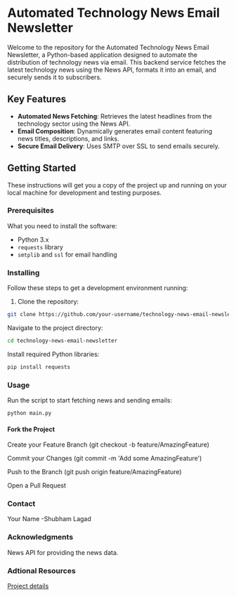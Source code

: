 # Automated Technology News Email Newsletter

Welcome to the repository for the Automated Technology News Email Newsletter, a Python-based application designed to automate the distribution of technology news via email. This backend service fetches the latest technology news using the News API, formats it into an email, and securely sends it to subscribers.

## Key Features

- **Automated News Fetching**: Retrieves the latest headlines from the technology sector using the News API.
- **Email Composition**: Dynamically generates email content featuring news titles, descriptions, and links.
- **Secure Email Delivery**: Uses SMTP over SSL to send emails securely.

## Getting Started

These instructions will get you a copy of the project up and running on your local machine for development and testing purposes.

### Prerequisites

What you need to install the software:

- Python 3.x
- `requests` library
- `smtplib` and `ssl` for email handling

### Installing

Follow these steps to get a development environment running:

1. Clone the repository:
 ```bash
git clone https://github.com/your-username/technology-news-email-newsletter.git
```

Navigate to the project directory:
```bash
cd technology-news-email-newsletter
```

Install required Python libraries:
```bash
pip install requests
```

### Usage
Run the script to start fetching news and sending emails:
```bash
python main.py
```

#### Fork the Project
Create your Feature Branch (git checkout -b feature/AmazingFeature)

Commit your Changes (git commit -m 'Add some AmazingFeature')

Push to the Branch (git push origin feature/AmazingFeature)

Open a Pull Request



### Contact
Your Name -Shubham Lagad

### Acknowledgments
News API for providing the news data.

### Adtional Resources
[Project details]( https://flat-gram-96b.notion.site/Portfolio-Projects-SRL-83d36d9c198b409b8ec6a798b2df68d4?p=a25f1bf054b5451eb41ba6e038c31411&pm=c)
